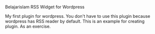 Belajarislam RSS Widget for Wordpress

My first plugin for wordpress. You don't have to use this plugin because wordpress has RSS reader by default. This is an example for creating plugin. As an exercise.

